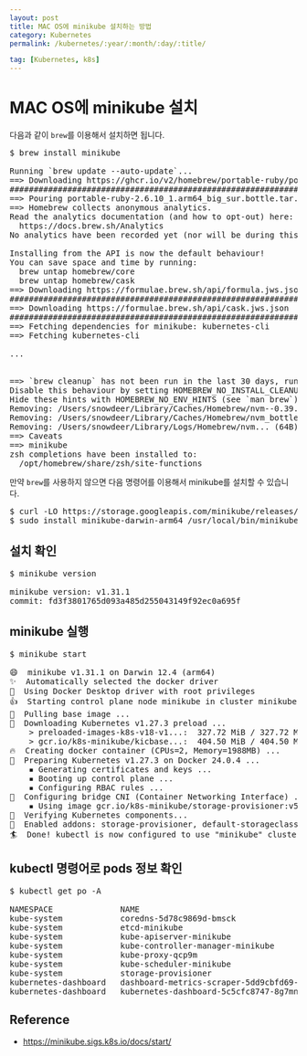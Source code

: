```yaml
---
layout: post
title: MAC OS에 minikube 설치하는 방법
category: Kubernetes
permalink: /kubernetes/:year/:month/:day/:title/

tag: [Kubernetes, k8s]
---
```


# MAC OS에 minikube 설치

다음과 같이 `brew`를 이용해서 설치하면 됩니다.

<pre class="prettyprint">
$ brew install minikube

Running `brew update --auto-update`...
==> Downloading https://ghcr.io/v2/homebrew/portable-ruby/portable-ruby/blobs/sha256:905b0c3896164ae8067a22fff2fd0b80b16d3c8bb72441403eedf69da71ec717
################################################################################################################# 100.0%
==> Pouring portable-ruby-2.6.10_1.arm64_big_sur.bottle.tar.gz
==> Homebrew collects anonymous analytics.
Read the analytics documentation (and how to opt-out) here:
  https://docs.brew.sh/Analytics
No analytics have been recorded yet (nor will be during this `brew` run).

Installing from the API is now the default behaviour!
You can save space and time by running:
  brew untap homebrew/core
  brew untap homebrew/cask
==> Downloading https://formulae.brew.sh/api/formula.jws.json
################################################################################################################# 100.0%
==> Downloading https://formulae.brew.sh/api/cask.jws.json
################################################################################################################# 100.0%
==> Fetching dependencies for minikube: kubernetes-cli
==> Fetching kubernetes-cli

...


==> `brew cleanup` has not been run in the last 30 days, running now...
Disable this behaviour by setting HOMEBREW_NO_INSTALL_CLEANUP.
Hide these hints with HOMEBREW_NO_ENV_HINTS (see `man brew`).
Removing: /Users/snowdeer/Library/Caches/Homebrew/nvm--0.39.3... (47.2KB)
Removing: /Users/snowdeer/Library/Caches/Homebrew/nvm_bottle_manifest--0.39.3... (1.7KB)
Removing: /Users/snowdeer/Library/Logs/Homebrew/nvm... (64B)
==> Caveats
==> minikube
zsh completions have been installed to:
  /opt/homebrew/share/zsh/site-functions
</pre>

만약 `brew`를 사용하지 않으면 다음 명령어를 이용해서 minikube를 설치할 수 있습니다.

<pre class="prettyprint">
$ curl -LO https://storage.googleapis.com/minikube/releases/latest/minikube-darwin-arm64
$ sudo install minikube-darwin-arm64 /usr/local/bin/minikube
</pre>

## 설치 확인

<pre class="prettyprint">
$ minikube version

minikube version: v1.31.1
commit: fd3f3801765d093a485d255043149f92ec0a695f
</pre>

## minikube 실행

<pre class="prettyprint">
$ minikube start

😄  minikube v1.31.1 on Darwin 12.4 (arm64)
✨  Automatically selected the docker driver
📌  Using Docker Desktop driver with root privileges
👍  Starting control plane node minikube in cluster minikube
🚜  Pulling base image ...
💾  Downloading Kubernetes v1.27.3 preload ...
    > preloaded-images-k8s-v18-v1...:  327.72 MiB / 327.72 MiB  100.00% 1.65 Mi
    > gcr.io/k8s-minikube/kicbase...:  404.50 MiB / 404.50 MiB  100.00% 1.76 Mi
🔥  Creating docker container (CPUs=2, Memory=1988MB) ...
🐳  Preparing Kubernetes v1.27.3 on Docker 24.0.4 ...
    ▪ Generating certificates and keys ...
    ▪ Booting up control plane ...
    ▪ Configuring RBAC rules ...
🔗  Configuring bridge CNI (Container Networking Interface) ...
    ▪ Using image gcr.io/k8s-minikube/storage-provisioner:v5
🔎  Verifying Kubernetes components...
🌟  Enabled addons: storage-provisioner, default-storageclass
🏄  Done! kubectl is now configured to use "minikube" cluster and "default" namespace by default
</pre>

## kubectl 명령어로 pods 정보 확인

<pre class="prettyprint">
$ kubectl get po -A

NAMESPACE              NAME                                         READY   STATUS    RESTARTS        AGE
kube-system            coredns-5d78c9869d-bmsck                     1/1     Running   0               3m28s
kube-system            etcd-minikube                                1/1     Running   0               3m41s
kube-system            kube-apiserver-minikube                      1/1     Running   0               3m41s
kube-system            kube-controller-manager-minikube             1/1     Running   0               3m41s
kube-system            kube-proxy-qcp9m                             1/1     Running   0               3m28s
kube-system            kube-scheduler-minikube                      1/1     Running   0               3m41s
kube-system            storage-provisioner                          1/1     Running   1 (2m57s ago)   3m39s
kubernetes-dashboard   dashboard-metrics-scraper-5dd9cbfd69-nvbmj   1/1     Running   0               113s
kubernetes-dashboard   kubernetes-dashboard-5c5cfc8747-8g7mn        1/1     Running   0               113s
</pre>

## Reference

- https://minikube.sigs.k8s.io/docs/start/
